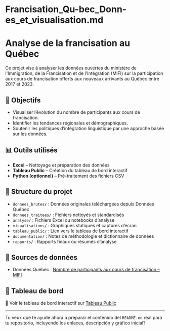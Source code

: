 # Francisation_Qu-bec_Donn-es_et_visualisation.md



# Analyse de la francisation au Québec

Ce projet vise à analyser les données ouvertes du ministère de l'Immigration, de la Francisation et de l'Intégration (MIFI) sur la participation aux cours de francisation offerts aux nouveaux arrivants au Québec entre 2017 et 2023.

## 🎯 Objectifs

- Visualiser l’évolution du nombre de participants aux cours de francisation.
- Identifier les tendances régionales et démographiques.
- Soutenir les politiques d’intégration linguistique par une approche basée sur les données.

## 📊 Outils utilisés

- **Excel** – Nettoyage et préparation des données
- **Tableau Public** – Création du tableau de bord interactif
- **Python (optionnel)** – Pré-traitement des fichiers CSV

## 📁 Structure du projet

- `donnees_brutes/` : Données originales téléchargées depuis Données Québec
- `donnees_traitees/` : Fichiers nettoyés et standardisés
- `analyse/` : Fichiers Excel ou notebooks d’analyse
- `visualisations/` : Graphiques statiques et captures d’écran
- `tableau_public/` : Lien vers le tableau de bord interactif
- `documentation/` : Notes de méthodologie et dictionnaire de données
- `rapports/` : Rapports finaux ou résumés d’analyse

## 📎 Sources de données

- Données Québec : [Nombre de participants aux cours de francisation – MIFI](https://www.donneesquebec.ca/...)

## 🔗 Tableau de bord

📌 Voir le tableau de bord interactif sur [Tableau Public](https://public.tableau.com/...)

---

Tu veux que te ayude ahora a preparar el contenido del `README.md` real para tu repositorio, incluyendo los enlaces, descripción y gráfico inicial?







